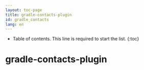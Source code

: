 ```yaml
---
layout: toc-page
title: gradle-contacts-plugin
id: gradle_contacts
lang: en
---
```


* Table of contents. This line is required to start the list.
{:toc}

# gradle-contacts-plugin
